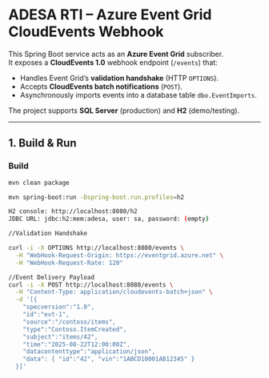 # ADESA RTI – Azure Event Grid CloudEvents Webhook

This Spring Boot service acts as an **Azure Event Grid** subscriber.  
It exposes a **CloudEvents 1.0** webhook endpoint (`/events`) that:

- Handles Event Grid’s **validation handshake** (HTTP `OPTIONS`).
- Accepts **CloudEvents batch notifications** (`POST`).
- Asynchronously imports events into a database table `dbo.EventImports`.

The project supports **SQL Server** (production) and **H2** (demo/testing).

---

## 1. Build & Run

### Build
```bash
mvn clean package

mvn spring-boot:run -Dspring-boot.run.profiles=h2

H2 console: http://localhost:8080/h2
JDBC URL: jdbc:h2:mem:adesa, user: sa, password: (empty)

//Validation Handshake

curl -i -X OPTIONS http://localhost:8080/events \
  -H "WebHook-Request-Origin: https://eventgrid.azure.net" \
  -H "WebHook-Request-Rate: 120"

//Event Delivery Payload
curl -i -X POST http://localhost:8080/events \
  -H "Content-Type: application/cloudevents-batch+json" \
  -d '[{
    "specversion":"1.0",
    "id":"evt-1",
    "source":"/contoso/items",
    "type":"Contoso.ItemCreated",
    "subject":"items/42",
    "time":"2025-08-22T12:00:00Z",
    "datacontenttype":"application/json",
    "data": { "id":"42", "vin":"1ABCD10001AB12345" }
  }]'

